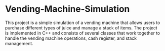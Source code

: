 # Vending-Machine-Simulation
This project is a simple simulation of a vending machine that allows users to purchase different types of juice and manage a stack of items. The project is implemented in C++ and consists of several classes that work together to handle the vending machine operations, cash register, and stack management.
